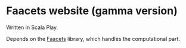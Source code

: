 # Faacets website (gamma version)

Written in Scala Play.

Depends on the [Faacets](github.com/denisrosset/faacets-gamma) library, which handles the computational part.
